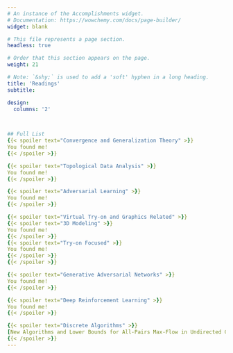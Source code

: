 ```yaml
---
# An instance of the Accomplishments widget.
# Documentation: https://wowchemy.com/docs/page-builder/
widget: blank

# This file represents a page section.
headless: true

# Order that this section appears on the page.
weight: 21

# Note: `&shy;` is used to add a 'soft' hyphen in a long heading.
title: 'Readings'
subtitle:

design:
  columns: '2' 
 


## Full List
{{< spoiler text="Convergence and Generalization Theory" >}}
You found me!
{{< /spoiler >}}

{{< spoiler text="Topological Data Analysis" >}}
You found me!
{{< /spoiler >}}

{{< spoiler text="Adversarial Learning" >}}
You found me!
{{< /spoiler >}}

{{< spoiler text="Virtual Try-on and Graphics Related" >}}
{{< spoiler text="3D Modeling" >}}
You found me!
{{< /spoiler >}}
{{< spoiler text="Try-on Focused" >}}
You found me!
{{< /spoiler >}}
{{< /spoiler >}}

{{< spoiler text="Generative Adversarial Networks" >}}
You found me!
{{< /spoiler >}}

{{< spoiler text="Deep Reinforcement Learning" >}}
You found me!
{{< /spoiler >}}

{{< spoiler text="Discrete Algorithms" >}}
[New Algorithms and Lower Bounds for All-Pairs Max-Flow in Undirected Graphs (SODA 2020)](https://epubs.siam.org/doi/abs/10.1137/1.9781611975994.4)
{{< /spoiler >}}
---
```


